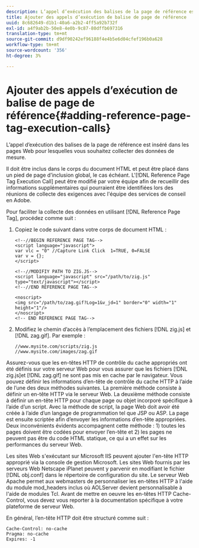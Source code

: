 ```yaml
---
description: L’appel d’exécution des balises de la page de référence est inséré dans les pages Web pour lesquelles vous souhaitez collecter des données de mesure.
title: Ajouter des appels d’exécution de balise de page de référence
uuid: 8c682649-d1b1-40a6-a2b2-4ff5a92b732f
exl-id: a4f9ab2b-50e8-4e0b-9c87-80dffb697316
translation-type: tm+mt
source-git-commit: d9df90242ef96188f4e4b5e6d04cfef196b0a628
workflow-type: tm+mt
source-wordcount: '356'
ht-degree: 3%

---
```


# Ajouter des appels d’exécution de balise de page de référence{#adding-reference-page-tag-execution-calls}

L’appel d’exécution des balises de la page de référence est inséré dans les pages Web pour lesquelles vous souhaitez collecter des données de mesure.

Il doit être inclus dans le corps du document HTML et peut être placé dans un pied de page d’inclusion global, le cas échéant. L&#39;[!DNL Reference Page Tag Execution Call] peut être modifié par votre équipe afin de recueillir des informations supplémentaires qui pourraient être identifiées lors des réunions de collecte des exigences avec l&#39;équipe des services de conseil en Adobe.

Pour faciliter la collecte des données en utilisant [!DNL Reference Page Tag], procédez comme suit :

1. Copiez le code suivant dans votre corps de document HTML :

   ```
   <!--//BEGIN REFERENCE PAGE TAG--> 
   <script language="javascript"> 
   var vlc = "0" //Capture Link Click  1=TRUE, 0=FALSE 
   var v = {}; 
   </script> 
   
   <!--//MODIFIY PATH TO ZIG.JS--> 
   <script language="javascript" src="/path/to/zig.js" type="text/javascript"></script> 
   <!--//END REFERENCE PAGE TAG--> 
   
   <noscript> 
   <img src="/path/to/zag.gif?Log=1&v_jd=1" border="0" width="1" height="1"/> 
   </noscript> 
   <!-- END REFERENCE PAGE TAG-->
   ```

1. Modifiez le chemin d’accès à l’emplacement des fichiers [!DNL zig.js] et [!DNL zag.gif]. Par exemple :

   ```
   //www.mysite.com/scripts/zig.js 
   //www.mysite.com/images/zag.gif 
   ```

Assurez-vous que les en-têtes HTTP de contrôle du cache appropriés ont été définis sur votre serveur Web pour vous assurer que les fichiers [!DNL zig.js]et [!DNL zag.gif] ne sont pas mis en cache par le navigateur. Vous pouvez définir les informations d’en-tête de contrôle du cache HTTP à l’aide de l’une des deux méthodes suivantes. La première méthode consiste à définir un en-tête HTTP via le serveur Web. La deuxième méthode consiste à définir un en-tête HTTP pour chaque page ou objet incorporé spécifique à l’aide d’un script. Avec la méthode de script, la page Web doit avoir été créée à l’aide d’un langage de programmation tel que JSP ou ASP. La page est ensuite scriptée afin d’envoyer les informations d’en-tête appropriées. Deux inconvénients évidents accompagnent cette méthode : 1) toutes les pages doivent être codées pour envoyer l’en-tête et 2) les pages ne peuvent pas être du code HTML statique, ce qui a un effet sur les performances du serveur Web.

Les sites Web s&#39;exécutant sur Microsoft IIS peuvent ajouter l&#39;en-tête HTTP approprié via la console de gestion Microsoft. Les sites Web fournis par les serveurs Web Netscape iPlanet peuvent y parvenir en modifiant le fichier [!DNL obj.conf] dans le répertoire de configuration du site. Le serveur Web Apache permet aux webmasters de personnaliser les en-têtes HTTP à l&#39;aide du module mod_headers inclus où AOLServer devient personnalisable à l&#39;aide de modules Tcl. Avant de mettre en oeuvre les en-têtes HTTP Cache-Control, vous devez vous reporter à la documentation spécifique à votre plateforme de serveur Web.

En général, l’en-tête HTTP doit être structuré comme suit :

```
Cache-Control: no-cache 
Pragma: no-cache 
Expires: -1
```
